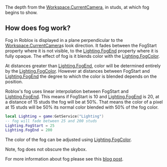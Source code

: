 The depth from the [Workspace.CurrentCamera](https://developer.roblox.com/en-us/api-reference/property/Workspace/CurrentCamera), in studs, at which fog begins to show.

How does fog work?
------------------

Fog in Roblox is displayed in a plane perpendicular to the [Workspace.CurrentCamera](https://developer.roblox.com/en-us/api-reference/property/Workspace/CurrentCamera)s look direction. It fades between the FogStart property where it is not visible, to the [Lighting.FogEnd](https://developer.roblox.com/en-us/api-reference/property/Lighting/FogEnd) property where it is fully opaque. The effect of fog is it blends color with the [Lighting.FogColor](https://developer.roblox.com/en-us/api-reference/property/Lighting/FogColor).

At distances greater than [Lighting.FogEnd](https://developer.roblox.com/en-us/api-reference/property/Lighting/FogEnd), color will be determined entirely by the [Lighting.FogColor](https://developer.roblox.com/en-us/api-reference/property/Lighting/FogColor). However at distances between FogStart and [Lighting.FogEnd](https://developer.roblox.com/en-us/api-reference/property/Lighting/FogEnd) the degree to which the color is blended depends on the position.

Roblox's fog uses linear interpolation between FogStart and [Lighting.FogEnd](https://developer.roblox.com/en-us/api-reference/property/Lighting/FogEnd). This means if FogStart is 10 and [Lighting.FogEnd](https://developer.roblox.com/en-us/api-reference/property/Lighting/FogEnd) is 20, at a distance of 15 studs the fog will be at 50%. That means the color of a pixel at 15 studs will be 50% its normal color blended with 50% of the fog color.

```lua
local Lighting = game:GetService("Lighting")
-- fog will fade between 25 and 200 studs
Lighting.FogStart = 25
Lighting.FogEnd = 200
``` 

The color of the fog can be adjusted using [Lighting.FogColor](https://developer.roblox.com/en-us/api-reference/property/Lighting/FogColor).

Note, fog does not obscure the skybox.

For more information about fog please see this [blog post](https://blog.roblox.com/2011/12/roblox-secrets-revealed-fog-blog/).